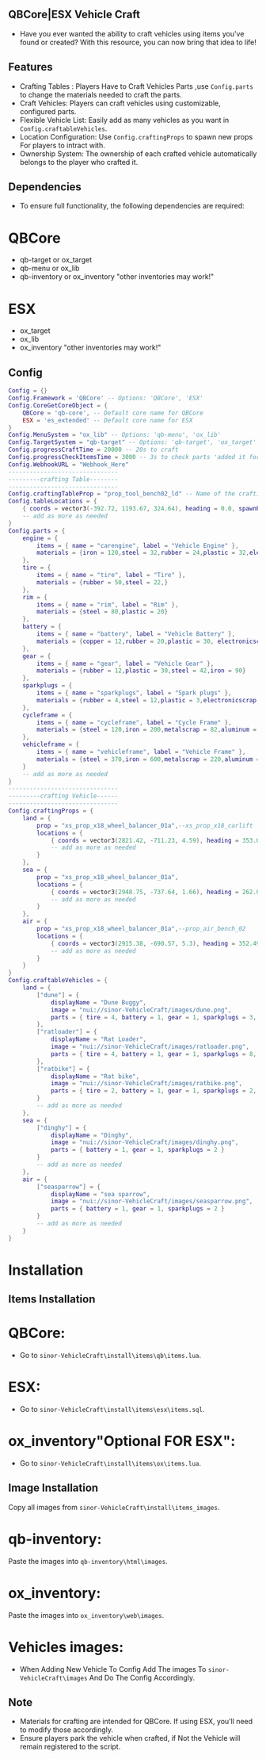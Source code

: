 ## QBCore|ESX Vehicle Craft
- Have you ever wanted the ability to craft vehicles using items you've found or created? With this resource, you can now bring that idea to life!

## Features
- Crafting Tables : Players Have to Craft Vehicles Parts ,use `Config.parts` to change the materials needed to craft the parts.
- Craft Vehicles: Players can craft vehicles using customizable, configured parts.
- Flexible Vehicle List: Easily add as many vehicles as you want in `Config.craftableVehicles`.
- Location Configuration: Use `Config.craftingProps` to spawn new props For players to intract with.
- Ownership System: The ownership of each crafted vehicle automatically belongs to the player who crafted it.

## Dependencies
- To ensure full functionality, the following dependencies are required:
# QBCore
- qb-target or ox_target
- qb-menu or ox_lib
- qb-inventory or ox_inventory "other inventories may work!"
# ESX
- ox_target
- ox_lib
- ox_inventory "other inventories may work!"

## Config
```lua
Config = {}
Config.Framework = 'QBCore' -- Options: 'QBCore', 'ESX'
Config.CoreGetCoreObject = {
    QBCore = 'qb-core', -- Default core name for QBCore
    ESX = 'es_extended' -- Default core name for ESX
}
Config.MenuSystem = "ox_lib" -- Options: 'qb-menu', 'ox_lib'
Config.TargetSystem = "qb-target" -- Options: 'qb-target', 'ox_target'
Config.progressCraftTime = 20000 -- 20s to craft
Config.progressCheckItemsTime = 3000 -- 3s to check parts 'added it for anti spam'
Config.WebhookURL = "Webhook_Here" 
-------------------------------
---------crafting Table--------
------------------------------- 
Config.craftingTableProp = "prop_tool_bench02_ld" -- Name of the crafting table prop
Config.tableLocations = {
    { coords = vector3(-392.72, 1193.67, 324.64), heading = 0.0, spawnProp = true },
    -- add as more as needed
}
Config.parts = {
    engine = {
        items = { name = "carengine", label = "Vehicle Engine" },
        materials = {iron = 120,steel = 32,rubber = 24,plastic = 32,electronicscrap = 200}
    },
    tire = {
        items = { name = "tire", label = "Tire" }, 
        materials = {rubber = 50,steel = 22,}
    },
    rim = {
        items = { name = "rim", label = "Rim" }, 
        materials = {steel = 80,plastic = 20}
    },
    battery = {
        items = { name = "battery", label = "Vehicle Battery" }, 
        materials = {copper = 12,rubber = 20,plastic = 30, electronicscrap = 82}
    },
    gear = {
        items = { name = "gear", label = "Vehicle Gear" }, 
        materials = {rubber = 12,plastic = 30,steel = 42,iron = 90}
    },
    sparkplugs = {
        items = { name = "sparkplugs", label = "Spark plugs" }, 
        materials = {rubber = 4,steel = 12,plastic = 3,electronicscrap = 11}
    },
    cycleframe = {
        items = { name = "cycleframe", label = "Cycle Frame" }, 
        materials = {steel = 120,iron = 200,metalscrap = 82,aluminum = 40,plastic = 70,glass = 30}
    },
    vehicleframe = {
        items = { name = "vehicleframe", label = "Vehicle Frame" },
        materials = {steel = 370,iron = 600,metalscrap = 220,aluminum = 340,plastic = 100,glass = 300}
    }
    -- add as more as needed
}
-------------------------------
---------crafting Vehicle------
------------------------------- 
Config.craftingProps = {
    land = {
        prop = "xs_prop_x18_wheel_balancer_01a",--xs_prop_x18_carlift
        locations = {
            { coords = vector3(2821.42, -711.23, 4.59), heading = 353.09, spawnOffset = vector3(0.0, -5.0, 1.0), spawnProp = true }
            -- add as more as needed
        }
    },
    sea = {
        prop = "xs_prop_x18_wheel_balancer_01a",
        locations = {
            { coords = vector3(2948.75, -737.64, 1.66), heading = 262.06, spawnOffset = vector3(1.0, -8.0, 1.0), spawnProp = true }
            -- add as more as needed
        }
    },
    air = {
        prop = "xs_prop_x18_wheel_balancer_01a",--prop_air_bench_02
        locations = {
            { coords = vector3(2915.38, -690.57, 5.3), heading = 352.49, spawnOffset = vector3(0.0, -7.0, 1.0), spawnProp = true }
            -- add as more as needed
        }
    }
}
Config.craftableVehicles = {
    land = {
        ["dune"] = {
            displayName = "Dune Buggy",
            image = "nui://sinor-VehicleCraft/images/dune.png",
            parts = { tire = 4, battery = 1, gear = 1, sparkplugs = 3, rim = 4, carengine = 1, vehicleframe = 1 }
        },
        ["ratloader"] = {
            displayName = "Rat Loader",
            image = "nui://sinor-VehicleCraft/images/ratloader.png",
            parts = { tire = 4, battery = 1, gear = 1, sparkplugs = 8, rim = 4, carengine = 1, vehicleframe = 2 }
        },
        ["ratbike"] = {
            displayName = "Rat bike",
            image = "nui://sinor-VehicleCraft/images/ratbike.png",
            parts = { tire = 2, battery = 1, gear = 1, sparkplugs = 2, rim = 2, carengine = 1, cycleframe = 1 }
        }
        -- add as more as needed
    },
    sea = {
        ["dinghy"] = {
            displayName = "Dinghy",
            image = "nui://sinor-VehicleCraft/images/dinghy.png",
            parts = { battery = 1, gear = 1, sparkplugs = 2 }
        }
        -- add as more as needed
    },
    air = {
        ["seasparrow"] = {
            displayName = "sea sparrow",
            image = "nui://sinor-VehicleCraft/images/seasparrow.png",
            parts = { battery = 1, gear = 1, sparkplugs = 2 }
        }
        -- add as more as needed
    }
}

```

# Installation 

## Items Installation
# QBCore:
- Go to `sinor-VehicleCraft\install\items\qb\items.lua`.
# ESX:
- Go to `sinor-VehicleCraft\install\items\esx\items.sql`.
# ox_inventory"Optional FOR ESX":
- Go to `sinor-VehicleCraft\install\items\ox\items.lua`.

## Image Installation
Copy all images from `sinor-VehicleCraft\install\items_images`.

# qb-inventory:
Paste the images into `qb-inventory\html\images`.
# ox_inventory:
Paste the images into `ox_inventory\web\images`.

# Vehicles images:
- When Adding New Vehicle To Config Add The images To `sinor-VehicleCraft\images` And Do The Config Accordingly.

## Note
- Materials for crafting are intended for QBCore. If using ESX, you’ll need to modify those accordingly.
- Ensure players park the vehicle when crafted, if Not the Vehicle will remain registered to the script.

